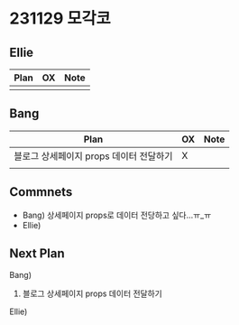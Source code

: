 # 231129 모각코

## Ellie

| Plan 	| OX 	| Note 	|
|------	|----	|------	|
| 	 |    	|


## Bang

| Plan 	| OX 	| Note 	|
|------	|----	|------	|
| 블로그 상세페이지 props 데이터 전달하기     |  X  |      |
|                        |     |      |



## Commnets
- Bang) 상세페이지 props로 데이터 전당하고 싶다...ㅠ_ㅠ
- Ellie) 

 
## Next Plan
  Bang) 
 1. 블로그 상세페이지 props 데이터 전달하기
 
  Ellie)
